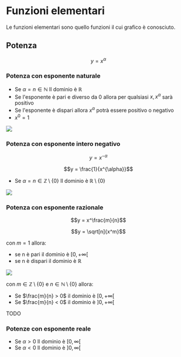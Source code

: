 ﻿# Funzioni elementari

Le funzioni elementari sono quello funzioni il cui grafico è conosciuto.

## Potenza

$$y = x^\alpha$$

### Potenza con esponente naturale

- Se $\alpha = n \in \mathbb{N}$
	Il dominio è $\mathbb{R}$
- Se l'esponente è pari e diverso da 0 allora per qualsiasi $x, x^\alpha$ sarà positivo
- Se l'esponente è dispari allora $x^\alpha$ potrà essere positivo o negativo
- $x^0 = 1$

![](https://i.ibb.co/0nXp44X/potenza1.png)

### Potenza con esponente intero negativo

$$y = x^{-\alpha}$$

$$y = \frac{1}{x^{\alpha}}$$

- Se $\alpha = n \in \mathbb{Z}\setminus \lbrace 0\rbrace$
	Il dominio è $\mathbb{R} \setminus \lbrace 0 \rbrace$

![](https://i.ibb.co/QvxY4bk/patenza2.png)


### Potenza con esponente razionale

$$y = x^\frac{m}{n}$$

$$y = \sqrt[n]{x^m}$$

con $m = 1$ allora:
-	se n è pari il dominio è $[0,+\infty[$
-	se n è dispari il dominio è $\mathbb{R}$

![](https://i.ibb.co/SKDXGrg/potenze3.png)

con $m \in \mathbb{Z} \setminus \lbrace 0 \rbrace$ e $n \in \mathbb{N} \setminus \lbrace 0 \rbrace$ allora:
- Se $\frac{m}{n} > 0$ il dominio è $[0,+\infty[$
- Se $\frac{m}{n} < 0$ il dominio è $]0,+\infty[$

TODO

### Potenze con esponente reale

- Se $\alpha > 0$
	Il dominio è $[0,\infty[$
- Se $\alpha < 0$
	Il dominio è $]0,\infty[$
